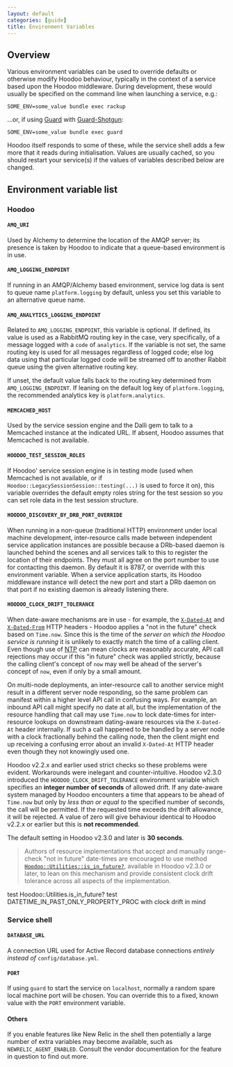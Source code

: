 ```yaml
---
layout: default
categories: [guide]
title: Environment Variables
---
```


## Overview

Various environment variables can be used to override defaults or otherwise modify Hoodoo behaviour, typically in the context of a service based upon the Hoodoo middleware. During development, these would usually be specified on the command line when launching a service, e.g.:

    SOME_ENV=some_value bundle exec rackup

...or, if using [Guard](https://github.com/guard/guard) with [Guard-Shotgun](https://github.com/rchampourlier/guard-shotgun):

    SOME_ENV=some_value bundle exec guard

Hoodoo itself responds to some of these, while the service shell adds a few more that it reads during initialisation. Values are usually cached, so you should restart your service(s) if the values of variables described below are changed.



## Environment variable list

### Hoodoo

#### `AMQ_URI`

Used by Alchemy to determine the location of the AMQP server; its presence is taken by Hoodoo to indicate that a queue-based environment is in use.

#### `AMQ_LOGGING_ENDPOINT`

If running in an AMQP/Alchemy based environment, service log data is sent to queue name `platform.logging` by default, unless you set this variable to an alternative queue name.

#### `AMQ_ANALYTICS_LOGGING_ENDPOINT`

Related to `AMQ_LOGGING_ENDPOINT`, this variable is optional. If defined, its value is used as a RabbitMQ routing key in the case, very specifically, of a message logged with a `code` of `analytics`. If the variable is not set, the same routing key is used for all messages regardless of logged code; else log data using that particular logged code will be streamed off to another Rabbit queue using the given alternative routing key.

If unset, the default value falls back to the routing key determined from `AMQ_LOGGING_ENDPOINT`. If leaning on the default log key of `platform.logging`, the recommended analytics key is `platform.analytics`.

#### `MEMCACHED_HOST`

Used by the service session engine and the Dalli gem to talk to a Memcached instance at the indicated URL. If absent, Hoodoo assumes that Memcached is not available.

#### `HOODOO_TEST_SESSION_ROLES`

If Hoodoo' service session engine is in testing mode (used when Memcached is not available, or if `Hoodoo::LegacySessionSession::testing(...)` is used to force it on), this variable overrides the default empty roles string for the test session so you can set role data in the test session structure.

#### `HOODOO_DISCOVERY_BY_DRB_PORT_OVERRIDE`

When running in a non-queue (traditional HTTP) environment under local machine development, inter-resource calls made between independent service application instances are possible because a DRb-based daemon is launched behind the scenes and all services talk to this to register the location of their endpoints. They must all agree on the port number to use for contacting this daemon. By default it is 8787, or override with this environment variable. When a service application starts, its Hoodoo middleware instance will detect the new port and start a DRb daemon on that port if no existing daemon is already listening there.

#### <a name="hoodoo_clock_drift_tolerance"></a>`HOODOO_CLOCK_DRIFT_TOLERANCE`

When date-aware mechanisms are in use - for example, the [`X-Dated-At`](https://github.com/LoyaltyNZ/hoodoo/tree/master/docs/api_specification#http_x_dated_at) and [`X-Dated-From`](https://github.com/LoyaltyNZ/hoodoo/tree/master/docs/api_specification#http_x_dated_from) HTTP headers - Hoodoo applies a "not in the future" check based on `Time.now`. Since this is the time of the _server on which the Hoodoo service is running_ it is unlikely to exactly match the time of a calling client. Even though use of [NTP](https://en.wikipedia.org/wiki/Network_Time_Protocol) can mean clocks are reasonably accurate, API call rejections may occur if this "in future" check was applied strictly, because the calling client's concept of `now` may well be ahead of the server's concept of `now`, even if only by a small amount.

On multi-node deployments, an inter-resource call to another service might result in a different server node responding, so the same problem can manifest within a higher level API call in confusing ways. For example, an inbound API call might specify no date at all, but the implementation of the resource handling that call may use `Time.now` to lock date-times for inter-resource lookups on downstream dating-aware resources via the `X-Dated-At` header internally. If such a call happened to be handled by a server node with a clock fractionally behind the calling node, then the client might end up receiving a confusing error about an invalid `X-Dated-At` HTTP header even though they not knowingly used one.

Hoodoo v2.2.x and earlier used strict checks so these problems were evident. Workarounds were inelegant and counter-intuitive. Hoodoo v2.3.0 introduced the `HOODOO_CLOCK_DRIFT_TOLERANCE` environment variable which specifies an **integer number of seconds** of allowed drift. If any date-aware system managed by Hoodoo encounters a time that appears to be ahead of `Time.now` but only by *less than or equal to* the specified number of seconds, the call will be permitted. If the requested time exceeds the drift allowance, it will be rejected. A value of zero will give behaviour identical to Hoodoo v2.2.x or earlier but this is **not recommended**.

The default setting in Hoodoo v2.3.0 and later is **30 seconds**.

> Authors of resource implementations that accept and manually range-check "not in future" date-times are encouraged to use method [`Hoodoo::Utilities::is_in_future?`](https://cdn.rawgit.com/LoyaltyNZ/hoodoo/master/docs/rdoc/classes/Hoodoo/Utilities.html#method-c-is_in_future-3F), available in Hoodoo v2.3.0 or later, to lean on this mechanism and provide consistent clock drift tolerance across all aspects of the implementation.



test Hoodoo::Utilities.is_in_future?
test DATETIME_IN_PAST_ONLY_PROPERTY_PROC with clock drift in mind







### Service shell

#### `DATABASE_URL`

A connection URL used for Active Record database connections _entirely instead of_ `config/database.yml`.

#### `PORT`

If using `guard` to start the service on `localhost`, normally a random spare local machine port will be chosen. You can override this to a fixed, known value with the `PORT` environment variable.

#### Others

If you enable features like New Relic in the shell then potentially a large number of extra variables may become available, such as `NEWRELIC_AGENT_ENABLED`. Consult the vendor documentation for the feature in question to find out more.

